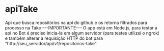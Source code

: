 # apiTake
Api que busca repositórios na api do github e os retorna filtrados para processo na Take
---IMPORTANTE--- 
 O app está em Node.js, para testar a api no Bot é preciso inicia-la em algum servidor (para testes utilizei o ngrok) 
 e também alterar a requisição HTTP do bot para "http://seu_servidor/api/v1/repositorios-take".
